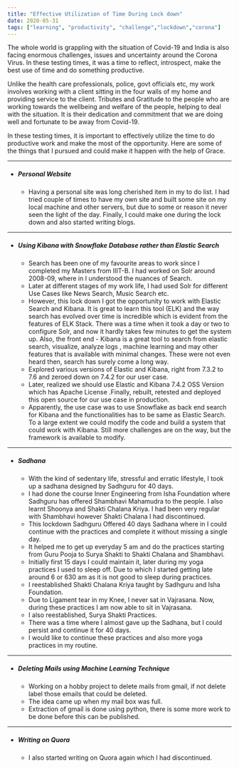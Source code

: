 ```yaml
---
title: "Effective Utilization of Time During Lock down"
date: 2020-05-31
tags: ["learning", "productivity", "challenge","lockdown","corona"]
---
```


The whole world is grappling with the situation of Covid-19 and India is also facing enormous challenges, issues and uncertainty around the Corona Virus. In these testing times, it was a time to reflect, introspect, make the best use of time and do something productive.

Unlike the health care professionals, police, govt officials etc, my work involves working with a client sitting in the four walls of my home and providing service to the client. Tributes and Gratitude to the people who are working towards the wellbeing and welfare of the people, helping to deal with the situation. It is their dedication and commitment that we are doing well and fortunate to be away from Covid-19.

In these testing times, it is important to effectively utilize the time to do productive work and make the most of the opportunity. Here are some of the things that I pursued and could make it happen with the help of Grace.

----
- ##### **Personal Website**
	- Having a personal site was long cherished item in my to do list. I had tried couple of times to have my own site and built some site on my local machine and other servers, but due to some  or reason it never seen the light of the day. Finally, I could make one during the lock down and also started writing blogs.  
   	
----
 
- ##### **Using Kibana with Snowflake Database rather than Elastic Search**
	-  Search has been one of my favourite areas to work since I completed my Masters from IIIT-B. I had worked on Solr around 2008-09, where in I understood the nuances of Search.
	- Later at different stages of my work life, I had used Solr for different Use Cases like News Search, Music Search etc.
	- However, this lock down I got the opportunity to work with Elastic Search and Kibana. It is great to learn this tool (ELK) and the way search has evolved over time is incredible which is evident from the features of ELK Stack. There was a time when it took a day or two to configure Solr, and now it hardly takes few minutes to get the system up. Also, the front end - Kibana is a great tool to search from  elastic search, visualize, analyze logs , machine learning and may other features that is available with minimal changes. These were not even heard then, search has surely come a long way.
	- Explored various versions of Elastic and Kibana, right from 7.3.2 to 7.6 and zeroed down on 7.4.2 for our user case.
	- Later, realized we should use Elastic and Kibana 7.4.2 OSS Version which has Apache License .Finally, rebuilt, retested and deployed this open source  for our use case in production.
	- Apparently, the use case was to use Snowflake as back end search for Kibana and the functionalities has to be same as Elastic Search. To a large extent we could modify the code and build a system that could work with Kibana. Still more challenges are on the way, but the framework is available to modify.  

----	
- ##### **Sadhana**
	- With the kind of sedentary life, stressful and erratic lifestyle, I took up a sadhana designed by Sadhguru for 40 days.
	- I had done the course Inner Engineering from Isha Foundation where Sadhguru has offered Shambhavi Mahamudra to the people. I also learnt Shoonya and Shakti Chalana Kriya. I had been very regular with Shambhavi however Shakti Chalana I had discontinued.
	- This lockdown Sadhguru Offered 40 days Sadhana where in I could continue with the practices and complete it without missing a single day.
	- It helped me to get up everyday 5 am and do the practices starting from Guru Pooja to Surya Shakti to Shakti Chalana and Shambhavi.
	- Initially first 15 days I could maintain it, later during my yoga practices I used to sleep off. Due to which I started getting late around 6 or 630 am as it is not good to sleep during practices.
	- I reestablished Shakti Chalana  Kriya taught by Sadhguru and Isha Foundation.
	- Due to Ligament tear in my Knee, I never sat in Vajrasana. Now, during these practices I am now able to sit in Vajrasana.
	- I also reestablished, Surya Shakti Practices.
	- There was a time where I almost gave up the Sadhana, but I could persist and continue it for 40 days.
	- I would like to continue these practices  and also more yoga practices in my routine.
----

- ##### **Deleting Mails using Machine Learning Technique**
	- Working on a hobby project to delete mails from gmail, if not delete label those emails that could be deleted.
	- The idea came up when my mail box was full.
	- Extraction of gmail is done using python, there is some more work to  be done before this can be published.  

----  

- #####  **Writing on Quora**
	- I also started writing on Quora again which I had discontinued.
	

	
	
	



